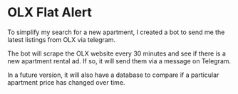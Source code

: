 # OLX Flat Alert

To simplify my search for a new apartment, I created a bot to send me the latest listings from OLX via telegram.

The bot will scrape the OLX website every 30 minutes and see if there is a new apartment rental ad. If so, it will send them via a message on Telegram.

In a future version, it will also have a database to compare if a particular apartment price has changed over time.